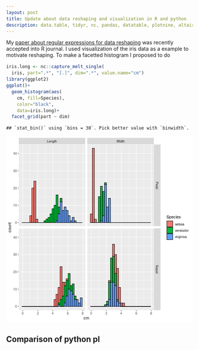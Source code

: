 ```yaml
---
layout: post
title: Update about data reshaping and visualization in R and python
description: data.table, tidyr, nc, pandas, datatable, plotnine, altair, bokeh
---
```


My [paper about regular expressions for data
reshaping](https://github.com/tdhock/nc-article) was recently accepted
into R journal. I used visualization of the iris data as a example to
motivate reshaping. To make a facetted histogram I proposed to do


```r
iris.long <- nc::capture_melt_single(
  iris, part=".*", "[.]", dim=".*", value.name="cm")
library(ggplot2)
ggplot()+
  geom_histogram(aes(
    cm, fill=Species),
    color="black",
    data=iris.long)+
  facet_grid(part ~ dim)
```

```
## `stat_bin()` using `bins = 30`. Pick better value with `binwidth`.
```

![plot of chunk unnamed-chunk-1](figure/unnamed-chunk-1-1.png)

## Comparison of python pl
